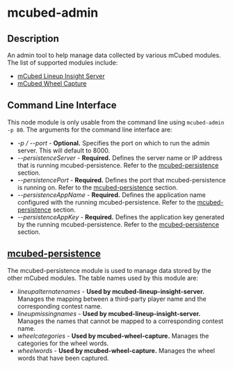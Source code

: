 # mcubed-admin

Description
----
An admin tool to help manage data collected by various mCubed modules. The list of supported modules include:

* [mCubed Lineup Insight Server](https://github.com/nickp10/mcubed-lineup-insight-server)
* [mCubed Wheel Capture](https://github.com/nickp10/mcubed-wheel-capture)

Command Line Interface
----
This node module is only usable from the command line using `mcubed-admin -p 80`. The arguments for the command line interface are:

* *-p / --port* - **Optional.** Specifies the port on which to run the admin server. This will default to 8000.
* *--persistenceServer* - **Required.** Defines the server name or IP address that is running mcubed-persistence. Refer to the [mcubed-persistence](#mcubed-persistence) section.
* *--persistencePort* - **Required.** Defines the port that mcubed-persistence is running on. Refer to the [mcubed-persistence](#mcubed-persistence) section.
* *--persistenceAppName* - **Required.** Defines the application name configured with the running mcubed-persistence. Refer to the [mcubed-persistence](#mcubed-persistence) section.
* *--persistenceAppKey* - **Required.** Defines the application key generated by the running mcubed-persistence. Refer to the [mcubed-persistence](#mcubed-persistence) section.

<a name="mcubed-persistence"></a>
[mcubed-persistence](https://github.com/nickp10/mcubed-persistence)
----
The mcubed-persistence module is used to manage data stored by the other mCubed modules. The table names used by this module are:

* *lineupalternatenames* - **Used by mcubed-lineup-insight-server.** Manages the mapping between a third-party player name and the corresponding contest name. 
* *lineupmissingnames* - **Used by mcubed-lineup-insight-server.** Manages the names that cannot be mapped to a corresponding contest name.
* *wheelcategories* - **Used by mcubed-wheel-capture.** Manages the categories for the wheel words.
* *wheelwords* - **Used by mcubed-wheel-capture.** Manages the wheel words that have been captured.
